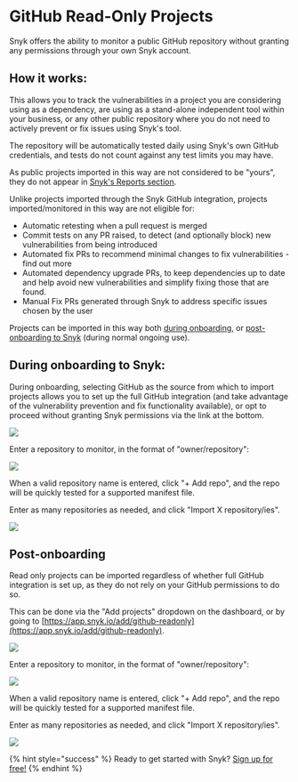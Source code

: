 # GitHub Read-Only Projects

Snyk offers the ability to monitor a public GitHub repository without granting any permissions through your own Snyk account.

## How it works:

This allows you to track the vulnerabilities in a project you are considering using as a dependency, are using as a stand-alone independent tool within your business, or any other public repository where you do not need to actively prevent or fix issues using Snyk's tool.

The repository will be automatically tested daily using Snyk's own GitHub credentials, and tests do not count against any test limits you may have.

As public projects imported in this way are not considered to be "yours", they do not appear in [Snyk's Reports section](https://app.snyk.io/reports).

Unlike projects imported through the Snyk GitHub integration, projects imported/monitored in this way are not eligible for:

* Automatic retesting when a pull request is merged
* Commit tests on any PR raised, to detect \(and optionally block\) new vulnerabilities from being introduced
* Automated fix PRs to recommend minimal changes to fix vulnerabilities - find out more
* Automated dependency upgrade PRs, to keep dependencies up to date and help avoid new vulnerabilities and simplify fixing those that are found.
* Manual Fix PRs generated through Snyk to address specific issues chosen by the user

Projects can be imported in this way both [during onboarding](github-read-only-projects.md), or [post-onboarding to Snyk](github-read-only-projects/) \(during normal ongoing use\).

## During onboarding to Snyk:

During onboarding, selecting GitHub as the source from which to import projects allows you to set up the full GitHub integration \(and take advantage of the vulnerability prevention and fix functionality available\), or opt to proceed without granting Snyk permissions via the link at the bottom.

![](../../.gitbook/assets/screenshot_2020-07-03_at_08.02.29.png/)

Enter a repository to monitor, in the format of "owner/repository":

![](../../.gitbook/assets/screenshot_2020-07-03_at_08.01.41.png/)

When a valid repository name is entered, click "+ Add repo", and the repo will be quickly tested for a supported manifest file.

Enter as many repositories as needed, and click "Import X repository/ies".

![](../../.gitbook/assets/screenshot_2020-07-03_at_08.01.52.png/)

## Post-onboarding

Read only projects can be imported regardless of whether full GitHub integration is set up, as they do not rely on your GitHub permissions to do so.

This can be done via the "Add projects" dropdown on the dashboard, or by going to [https://app.snyk.io/add/github-readonly](https://app.snyk.io/add/github-readonly).

![](../../.gitbook/assets/screen_shot_2020-06-09_at_14.27.40.png/)

Enter a repository to monitor, in the format of "owner/repository":

![](../../.gitbook/assets/screenshot_2020-07-03_at_08.01.41.png/)

When a valid repository name is entered, click "+ Add repo", and the repo will be quickly tested for a supported manifest file.

Enter as many repositories as needed, and click "Import X repository/ies".

![](../../.gitbook/assets/screenshot_2020-07-03_at_08.01.52.png/)

{% hint style="success" %}
Ready to get started with Snyk? [Sign up for free!](https://snyk.io/login?cta=sign-up&loc=footer&page=support_docs_page)
{% endhint %}


